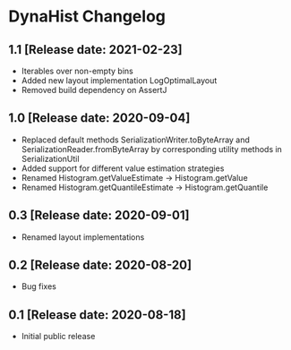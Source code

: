# DynaHist Changelog
## 1.1 [Release date: 2021-02-23]
* Iterables over non-empty bins
* Added new layout implementation LogOptimalLayout
* Removed build dependency on AssertJ
## 1.0 [Release date: 2020-09-04]
* Replaced default methods SerializationWriter.toByteArray and SerializationReader.fromByteArray by corresponding utility methods in SerializationUtil
* Added support for different value estimation strategies
* Renamed Histogram.getValueEstimate -> Histogram.getValue
* Renamed Histogram.getQuantileEstimate -> Histogram.getQuantile
## 0.3 [Release date: 2020-09-01]
* Renamed layout implementations
## 0.2 [Release date: 2020-08-20]
* Bug fixes
## 0.1 [Release date: 2020-08-18]
* Initial public release
